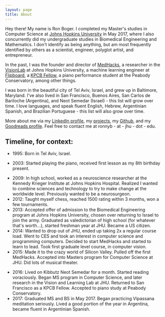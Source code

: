 ```yaml
---
layout: page
title: About
---
```


Hey there! My name is Ron Boger. I completed my Master's studies in Computer Science at [Johns Hopkins University](http://jhu.edu) in May 2017, where I also concurrently did my undergraduate studies in Biomedical Engineering and Mathematics. I don't identify as being anything, but am most frequently identified by others as a scientist, engineer, polyglot artist, and entrepreneur.

In the past, I was the founder and director of [MedHacks](http://medhacks.org), a researcher in the [VisionLab](http://vision.jhu.edu) at Johns Hopkins University, a machine learning engineer at [Flipboard](http://about.flipboard.com), a [KPCB Fellow](http://kpcbfellows.com), a piano performance student at the Peabody Conservatory, among other things.

I was born in the beautiful city of Tel Aviv, Israel, and grew up in Baltimore, Maryland. I've also lived in San Francisco, Buenos Aires, San Carlos de Bariloche (Argentina), and Neot Semedar (Israel) - this list will grow over time. I love languages, and speak fluent English, Hebrew, Argentinian Spanish, and Brazilian Portuguese - this list will also grow over time.

More about me via my [LinkedIn profile](http://www.linkedin.com/in/ronboger), my [projects](/projects), my [Github](https://github.com/ronnyb29/), and my [Goodreads profile](https://www.goodreads.com/user/show/69825193-ron-boger). Feel free to contact me at ronnyb - at - jhu - dot - edu.

<!-- On the side, I'm really interested in the below areas - if they're things you like to chat about, drop me a line! -->

## Timeline, for context:
- 1995: Born in Tel Aviv, Israel.
<!-- - 1998: First moved to Baltimore, MD. -->
<!-- - 2001: Initial plans to move back permanently to Tel Aviv were delayed, but "only temporarily". -->
- 2003: Started playing the piano, received first lesson as my 8th birthday present.
<!-- - 2004: Last of Israeli friends in my neighborhood in Baltimore returned to Israel.  -->
<!-- - 2007: Expanded musical ability to guitar and singing. -->
- 2009: In high school, worked as a neuroscience researcher at the Kennedy Krieger Institute at Johns Hopkins Hospital. Realized I wanted to combine sciences and technology to try to make change at the worldwide level. Previously wanted to be a neurosurgeon.
- 2012: Taught myself chess, reached 1500 rating within 3 months, won a few tournaments.
- 2013: Accepted offer of admission to the Biomedical Engineering program at Johns Hopkins University, chosen over returning to Israel to join the army. Graduated as valedictorian of high school (for whatever that's worth...), started freshman year at JHU. Became a US citizen.
- 2014: Wanted to drop out of JHU, ended up taking 2x a regular course load. Went to CES and took an interest in computer science and programming computers. Decided to start MedHacks and started to learn to lead. Took first graduate level course, in computer vision.
- 2015: Made it to the crazy world of Silicon Valley. Pulled off the first MedHacks. Accepted into Masters program for Computer Science at JHU. Did lots of musical theater. 
<!-- On the darker side, was fired as a RA mid-semester and lived on couches of friends, effectively homeless, for the remainder of the year. -->
- 2016: Lived on Kibbutz Neot Semedar for a month. Started reading voraciously. Began MS program in Computer Science, and later research in the Vision and Learning Lab at JHU. Returned to San Francisco as a KPCB Fellow. Accepted to piano study at Peabody Conservatory.
- 2017: Graduated MS and BS in May 2017. Began practicing Vipassana meditation seriously. Lived a good portion of the year in Argentina, became fluent in Argentinian Spanish. 
<!-- - 2018: Also became an advanced Brazilian Portuguese speaker and in general found a love for language.  -->

